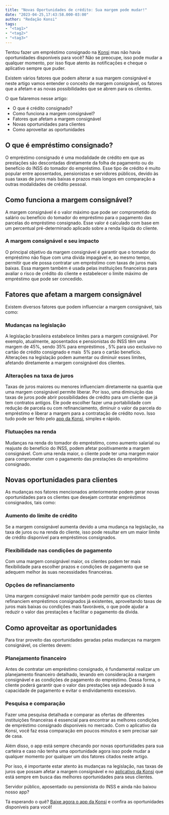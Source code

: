 ```yaml
---
title: "Novas Oportunidades de crédito: Sua margem pode mudar!"
date: "2023-04-25,17:43:58.000-03:00"
author: "Redação Konsi"
tags:
- "<tag1>"
- "<tag2>"
- "<tag3>"
---
```


<p>Tentou fazer um empréstimo consignado na <a href="https://q2kj.adj.st/?adj_t=1075aqga&amp;adj_campaign=site&amp;adj_adgroup=blog&amp;adj_creative=oportunidades-credito-margem-mudar">Konsi</a> mas não havia oportunidades disponíveis para você? Não se preocupe, isso pode mudar a qualquer momento, por isso fique atento às notificações e cheque o aplicativo sempre que puder.</p><p>Existem vários fatores que podem alterar a sua margem consignável e neste artigo vamos entender o conceito de margem consignável, os fatores que a afetam e as novas possibilidades que se abrem para os clientes.</p><p>O que falaremos nesse artigo:</p><ul><li>O que é crédito consignado?</li><li>Como funciona a margem consignável?</li><li>Fatores que afetam a margem consignável</li><li>Novas oportunidades para clientes</li><li>Como aproveitar as oportunidades</li></ul><h2 id="o-que-%C3%A9-empr%C3%A9stimo-consignado">O que é empréstimo consignado?</h2><p>O empréstimo consignado é uma modalidade de crédito em que as prestações são descontadas diretamente da folha de pagamento ou do benefício do INSS do tomador do empréstimo. Esse tipo de crédito é muito popular entre aposentados, pensionistas e servidores públicos, devido às suas taxas de juros mais baixas e prazos mais longos em comparação a outras modalidades de crédito pessoal.</p><h2 id="como-funciona-a-margem-consign%C3%A1vel">Como funciona a margem consignável?</h2><p>A margem consignável é o valor máximo que pode ser comprometido do salário ou benefício do tomador do empréstimo para o pagamento das parcelas do empréstimo consignado. Esse valor é calculado com base em um percentual pré-determinado aplicado sobre a renda líquida do cliente.</p><h3 id="a-margem-consign%C3%A1vel-e-seu-impacto">A margem consignável e seu impacto</h3><p>O principal objetivo da margem consignável é garantir que o tomador do empréstimo não fique com uma dívida impagável e, ao mesmo tempo, permitir que ele possa contratar um empréstimo com taxas de juros mais baixas. Essa margem também é usada pelas instituições financeiras para avaliar o risco de crédito do cliente e estabelecer o limite máximo de empréstimo que pode ser concedido.</p><h2 id="fatores-que-afetam-a-margem-consign%C3%A1vel">Fatores que afetam a margem consignável</h2><p>Existem diversos fatores que podem influenciar a margem consignável, tais como:</p><h3 id="mudan%C3%A7as-na-legisla%C3%A7%C3%A3o">Mudanças na legislação</h3><p>A legislação brasileira estabelece limites para a margem consignável. Por exemplo, atualmente, aposentados e pensionistas do INSS têm uma margem de 45%, sendo 35% para empréstimos , 5% para uso exclusivo no cartão de crédito consignado e mais  5% para o cartão benefício. Alterações na legislação podem aumentar ou diminuir esses limites, afetando diretamente a margem consignável dos clientes.</p><h3 id="altera%C3%A7%C3%B5es-na-taxa-de-juros">Alterações na taxa de juros</h3><p>Taxas de juros maiores ou menores influenciam diretamente na quantia que uma margem consignável permite liberar. Por isso, uma diminuição das taxas de juros pode abrir possibilidades de crédito para um cliente que já tem contratos antigos. Ele pode escolher fazer uma portabilidade com redução de parcela ou com refinanciamento, diminuir o valor da parcela do empréstimo e liberar a margem para a contratação de crédito novo. Isso tudo pode ser feito pelo <a href="https://q2kj.adj.st/?adj_t=1075aqga&amp;adj_campaign=site&amp;adj_adgroup=blog&amp;adj_creative=oportunidades-credito-margem-mudar">app da Konsi</a>, simples e rápido.</p><h3 id="flutua%C3%A7%C3%B5es-na-renda">Flutuações na renda</h3><p>Mudanças na renda do tomador do empréstimo, como aumento salarial ou reajuste do benefício do INSS, podem afetar positivamente a margem consignável. Com uma renda maior, o cliente pode ter uma margem maior para comprometer com o pagamento das prestações do empréstimo consignado.</p><h2 id="novas-oportunidades-para-clientes">Novas oportunidades para clientes</h2><p>As mudanças nos fatores mencionados anteriormente podem gerar novas oportunidades para os clientes que desejam contratar empréstimos consignados, tais como:</p><h3 id="aumento-do-limite-de-cr%C3%A9dito">Aumento do limite de crédito</h3><p>Se a margem consignável aumenta devido a uma mudança na legislação, na taxa de juros ou na renda do cliente, isso pode resultar em um maior limite de crédito disponível para empréstimos consignados.</p><h3 id="flexibilidade-nas-condi%C3%A7%C3%B5es-de-pagamento">Flexibilidade nas condições de pagamento</h3><p>Com uma margem consignável maior, os clientes podem ter mais flexibilidade para escolher prazos e condições de pagamento que se adequem melhor às suas necessidades financeiras.</p><h3 id="op%C3%A7%C3%B5es-de-refinanciamento">Opções de refinanciamento</h3><p>Uma margem consignável maior também pode permitir que os clientes refinanciem empréstimos consignados já existentes, aproveitando taxas de juros mais baixas ou condições mais favoráveis, o que pode ajudar a reduzir o valor das prestações e facilitar o pagamento da dívida.</p><h2 id="como-aproveitar-as-oportunidades">Como aproveitar as oportunidades</h2><p>Para tirar proveito das oportunidades geradas pelas mudanças na margem consignável, os clientes devem:</p><h3 id="planejamento-financeiro">Planejamento financeiro</h3><p>Antes de contratar um empréstimo consignado, é fundamental realizar um planejamento financeiro detalhado, levando em consideração a margem consignável e as condições de pagamento do empréstimo. Dessa forma, o cliente poderá garantir que o valor das prestações seja adequado à sua capacidade de pagamento e evitar o endividamento excessivo.</p><h3 id="pesquisa-e-compara%C3%A7%C3%A3o">Pesquisa e comparação</h3><p>Fazer uma pesquisa detalhada e comparar as ofertas de diferentes instituições financeiras é essencial para encontrar as melhores condições de empréstimo consignado disponíveis no mercado. Com o aplicativo da Konsi, você faz essa comparação em poucos minutos e sem precisar sair de casa.</p><p>Além disso, o app está sempre checando por novas oportunidades para sua carteira e caso não tenha uma oportunidade agora isso pode mudar a qualquer momento por qualquer um dos fatores citados neste artigo.</p><p>Por isso, é importante estar atento às mudanças na legislação, nas taxas de juros que possam afetar a margem consignável e no <a href="https://q2kj.adj.st/?adj_t=1075aqga&amp;adj_campaign=site&amp;adj_adgroup=blog&amp;adj_creative=oportunidades-credito-margem-mudar">aplicativo da Konsi</a> que está sempre em busca das melhores oportunidades para seus clientes.</p><p>Servidor público, aposentado ou pensionista do INSS e ainda não baixou nosso app?</p><p>Tá esperando o quê? <a href="https://q2kj.adj.st/?adj_t=1075aqga&amp;adj_campaign=site&amp;adj_adgroup=blog&amp;adj_creative=oportunidades-credito-margem-mudar">Baixe agora o app da Konsi</a> e confira as oportunidades disponíveis para você!<br></p>
